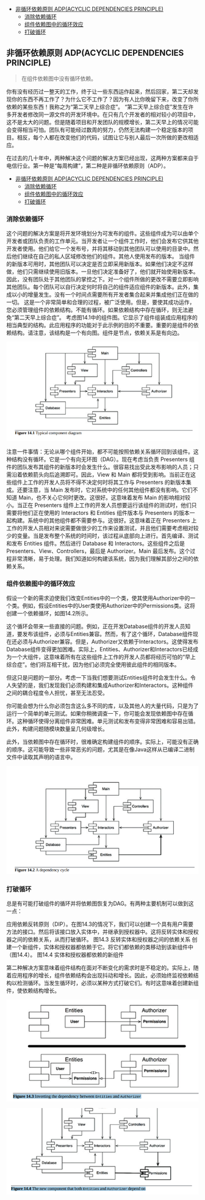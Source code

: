 - [非循环依赖原则 ADP(ACYCLIC DEPENDENCIES PRINCIPLE)](#非循环依赖原则-adpacyclic-dependencies-principle)
  - [消除依赖循环](#消除依赖循环)
  - [组件依赖图中的循环效应](#组件依赖图中的循环效应)
  - [打破循环](#打破循环)

## 非循环依赖原则 ADP(ACYCLIC DEPENDENCIES PRINCIPLE)

> 在组件依赖图中没有循环依赖。

你有没有经历过一整天的工作，终于让一些东西运作起来，然后回家，第二天却发现你的东西不再工作了？为什么它不工作了？因为有人比你晚留下来，改变了你所依赖的某些东西！我称之为“第二天早上综合症”。
“第二天早上综合症”发生在许多开发者修改同一源文件的开发环境中。在只有几个开发者的相对较小的项目中，这不是太大的问题。但是随着项目和开发团队的规模增长，第二天早上的情况可能会变得相当可怕。团队有可能经过数周的努力，仍然无法构建一个稳定版本的项目。相反，每个人都在改变他们的代码，试图让它与别人最后一次所做的更改相适应。

在过去的几十年中，两种解决这个问题的解决方案已经出现，这两种方案都来自于电信行业。第一种是“每周构建”，第二种是非循环依赖原则（ADP）。
- [非循环依赖原则 ADP(ACYCLIC DEPENDENCIES PRINCIPLE)](#非循环依赖原则-adpacyclic-dependencies-principle)
  - [消除依赖循环](#消除依赖循环)
  - [组件依赖图中的循环效应](#组件依赖图中的循环效应)
  - [打破循环](#打破循环)

### 消除依赖循环

这个问题的解决方案是将开发环境划分为可发布的组件。这些组件成为可以由单个开发者或团队负责的工作单元。当开发者让一个组件工作时，他们会发布它供其他开发者使用。他们给它一个发布号，并将其移动到其他团队可以使用的目录中。然后他们继续在自己的私人区域修改他们的组件。其他人使用发布的版本。
当组件的新版本可用时，其他团队可以决定是否立即采用新版本。如果他们决定不这样做，他们只需继续使用旧版本。一旦他们决定准备好了，他们就开始使用新版本。
因此，没有团队处于其他团队的掌控之下。对一个组件所做的更改不需要立即影响其他团队。每个团队可以自行决定何时将自己的组件适应组件的新版本。此外，集成以小的增量发生。没有一个时间点需要所有开发者集合起来并集成他们正在做的一切。
这是一个非常简单和合理的过程，被广泛使用。但是，要使其成功运作，您必须管理组件的依赖结构。不能有循环。如果依赖结构中存在循环，则无法避免“第二天早上综合症”。
考虑图14.1中的组件图。它显示了组件组装成应用程序的相当典型的结构。此应用程序的功能对于此示例的目的不重要。重要的是组件的依赖结构。请注意，该结构是一个有向图。组件是节点，依赖关系是有向边。

![图14.1](./static/14.1.png)

注意一件事情：无论从哪个组件开始，都不可能按照依赖关系循环回到该组件。这种结构没有循环。它是一个有向无环图（DAG）。现在考虑当负责 Presenters 组件的团队发布其组件的新版本时会发生什么。很容易找出受此发布影响的人员；只需沿着依赖箭头向后追溯即可。因此，View 和 Main 都将受到影响。当前正在这些组件上工作的开发人员将不得不决定何时将其工作与 Presenters 的新版本集成。还要注意，当 Main 发布时，它对系统中的任何其他组件都没有影响。它们不知道 Main，也不关心它何时更改。这很好。这意味着发布 Main 的影响相对较小。当正在 Presenters 组件上工作的开发人员想要运行该组件的测试时，他们只需要将他们正在使用的 Interactors 和 Entities 组件版本与 Presenters 的版本一起构建。系统中的其他组件都不需要参与。这很好。这意味着正在 Presenters 上工作的开发人员相对来说需要做很少的工作来设置测试，并且他们需要考虑相对较少的变量。当是发布整个系统的时间时，该过程从底部向上进行。首先编译、测试和发布 Entities 组件。然后进行 Database 和 Interactors。这些组件之后是 Presenters、View、Controllers，最后是 Authorizer。Main 最后发布。这个过程非常清晰，易于处理。我们知道如何构建该系统，因为我们理解其部分之间的依赖关系。

### 组件依赖图中的循环效应

假设一个新的需求迫使我们改变Entities中的一个类，使其使用Authorizer中的一个类。例如，假设Entities中的User类使用Authorizer中的Permissions类。这将创建一个依赖循环，如图14.2所示。

这个循环会带来一些直接的问题。例如，正在开发Database组件的开发人员知道，要发布该组件，必须与Entities兼容。然而，有了这个循环，Database组件现在还必须与Authorizer兼容。但是，Authorizer又依赖于Interactors。这使得发布Database组件变得更加困难。实际上，Entities、Authorizer和Interactors已经成为一个大组件，这意味着所有在这些组件上工作的开发人员都将经历可怕的“早上综合症”。他们将互相干扰，因为他们必须完全使用彼此组件的相同版本。

但这只是问题的一部分。考虑一下当我们想要测试Entities组件时会发生什么。令人失望的是，我们发现我们必须构建和集成Authorizer和Interactors。这种组件之间的耦合程度令人担忧，甚至无法忍受。

你可能会想为什么你必须包含这么多不同的库，以及其他人的大量代码，只是为了运行一个简单的单元测试。如果你稍微调查一下，你可能会发现依赖图中存在循环。这种循环使得分离组件非常困难。单元测试和发布变得非常困难和容易出错。此外，构建问题随模块数量呈几何级增长。

此外，当依赖图中存在循环时，很难确定构建组件的顺序。实际上，可能没有正确的顺序。这可能导致一些非常恶劣的问题，尤其是在像Java这样从已编译二进制文件中读取其声明的语言中。

![图14.2](./static/14.2.png)

### 打破循环

总是有可能打破组件的循环并将依赖图恢复为DAG。有两种主要机制可以做到这一点：

应用依赖反转原则（DIP）。在图14.3的情况下，我们可以创建一个具有用户需要方法的接口。然后将该接口放入实体中，并继承到授权器中。这将反转实体和授权器之间的依赖关系，从而打破循环。
图14.3 反转实体和授权器之间的依赖关系
创建一个新组件，实体和授权器都依赖于它。将它们都依赖的类移动到该新组件中（图14.4）。
图14.4 实体和授权器都依赖的新组件

第二种解决方案意味着组件结构在面对不断变化的需求时是不稳定的。实际上，随着应用程序的增长，组件依赖结构会出现抖动和增长。因此，必须始终监视依赖结构以检测循环。当发生循环时，必须以某种方式打破它们。有时这意味着创建新组件，使依赖结构增长。

![图14.3](./static/14.3.png)

![图14.4](./static/14.4.png)

